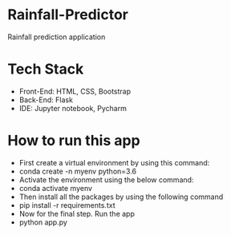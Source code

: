 # Rainfall-Predictor
Rainfall prediction application

# Tech Stack
* Front-End: HTML, CSS, Bootstrap
* Back-End: Flask
* IDE: Jupyter notebook, Pycharm
# How to run this app
* First create a virtual environment by using this command:
* conda create -n myenv python=3.6
* Activate the environment using the below command:
* conda activate myenv
* Then install all the packages by using the following command
* pip install -r requirements.txt
* Now for the final step. Run the app
* python app.py
